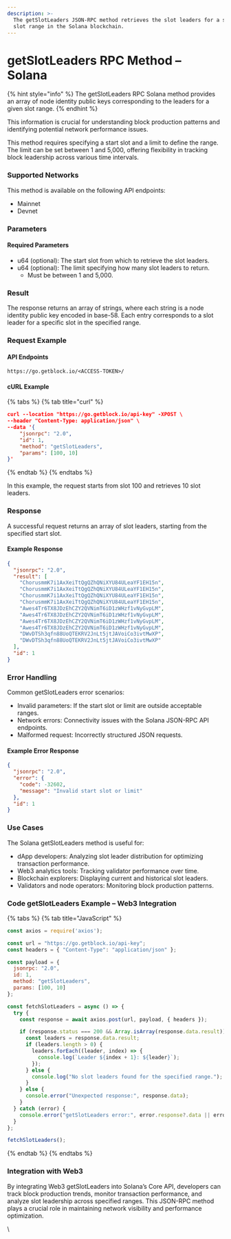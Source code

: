 ```yaml
---
description: >-
  The getSlotLeaders JSON-RPC method retrieves the slot leaders for a specified
  slot range in the Solana blockchain.
---
```


# getSlotLeaders RPC Method – Solana

{% hint style="info" %}
The getSlotLeaders RPC Solana method provides an array of node identity public keys corresponding to the leaders for a given slot range.&#x20;
{% endhint %}

This information is crucial for understanding block production patterns and identifying potential network performance issues.

This method requires specifying a start slot and a limit to define the range. The limit can be set between 1 and 5,000, offering flexibility in tracking block leadership across various time intervals.

### Supported Networks

This method is available on the following API endpoints:

* Mainnet
* Devnet

### Parameters

#### Required Parameters

* u64 (optional): The start slot from which to retrieve the slot leaders.
* u64 (optional): The limit specifying how many slot leaders to return.
  * Must be between 1 and 5,000.

### Result

The response returns an array of strings, where each string is a node identity public key encoded in base-58. Each entry corresponds to a slot leader for a specific slot in the specified range.

### Request Example

#### API Endpoints

```
https://go.getblock.io/<ACCESS-TOKEN>/
```

#### cURL Example

{% tabs %}
{% tab title="curl" %}
```json
curl --location "https://go.getblock.io/api-key" -XPOST \
--header "Content-Type: application/json" \
--data '{
    "jsonrpc": "2.0",
    "id": 1,
    "method": "getSlotLeaders",
    "params": [100, 10]
}'
```
{% endtab %}
{% endtabs %}

In this example, the request starts from slot 100 and retrieves 10 slot leaders.

### Response

A successful request returns an array of slot leaders, starting from the specified start slot.

#### Example Response

```json
{
  "jsonrpc": "2.0",
  "result": [
    "ChorusmmK7i1AxXeiTtQgQZhQNiXYU84ULeaYF1EH15n",
    "ChorusmmK7i1AxXeiTtQgQZhQNiXYU84ULeaYF1EH15n",
    "ChorusmmK7i1AxXeiTtQgQZhQNiXYU84ULeaYF1EH15n",
    "ChorusmmK7i1AxXeiTtQgQZhQNiXYU84ULeaYF1EH15n",
    "Awes4Tr6TX8JDzEhCZY2QVNimT6iD1zWHzf1vNyGvpLM",
    "Awes4Tr6TX8JDzEhCZY2QVNimT6iD1zWHzf1vNyGvpLM",
    "Awes4Tr6TX8JDzEhCZY2QVNimT6iD1zWHzf1vNyGvpLM",
    "Awes4Tr6TX8JDzEhCZY2QVNimT6iD1zWHzf1vNyGvpLM",
    "DWvDTSh3qfn88UoQTEKRV2JnLt5jtJAVoiCo3ivtMwXP",
    "DWvDTSh3qfn88UoQTEKRV2JnLt5jtJAVoiCo3ivtMwXP"
  ],
  "id": 1
}
```

### Error Handling

Common getSlotLeaders error scenarios:

* Invalid parameters: If the start slot or limit are outside acceptable ranges.
* Network errors: Connectivity issues with the Solana JSON-RPC API endpoints.
* Malformed request: Incorrectly structured JSON requests.

#### Example Error Response

```json
{
  "jsonrpc": "2.0",
  "error": {
    "code": -32602,
    "message": "Invalid start slot or limit"
  },
  "id": 1
}
```

### Use Cases

The Solana getSlotLeaders method is useful for:

* dApp developers: Analyzing slot leader distribution for optimizing transaction performance.
* Web3 analytics tools: Tracking validator performance over time.
* Blockchain explorers: Displaying current and historical slot leaders.
* Validators and node operators: Monitoring block production patterns.

### Code getSlotLeaders Example – Web3 Integration

{% tabs %}
{% tab title="JavaScript" %}
```javascript
const axios = require('axios');

const url = "https://go.getblock.io/api-key"; 
const headers = { "Content-Type": "application/json" };

const payload = {
  jsonrpc: "2.0",
  id: 1,
  method: "getSlotLeaders",
  params: [100, 10]
};

const fetchSlotLeaders = async () => {
  try {
    const response = await axios.post(url, payload, { headers });

    if (response.status === 200 && Array.isArray(response.data.result)) {
      const leaders = response.data.result;
      if (leaders.length > 0) {
        leaders.forEach((leader, index) => {
          console.log(`Leader ${index + 1}: ${leader}`);
        });
      } else {
        console.log("No slot leaders found for the specified range.");
      }
    } else {
      console.error("Unexpected response:", response.data);
    }
  } catch (error) {
    console.error("getSlotLeaders error:", error.response?.data || error.message);
  }
};

fetchSlotLeaders();

```
{% endtab %}
{% endtabs %}

### Integration with Web3

By integrating Web3 getSlotLeaders into Solana’s Core API, developers can track block production trends, monitor transaction performance, and analyze slot leadership across specified ranges. This JSON-RPC method plays a crucial role in maintaining network visibility and performance optimization.

\
